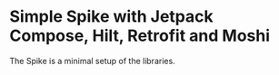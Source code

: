 # Simple Spike with Jetpack Compose, Hilt, Retrofit and Moshi

The Spike is a minimal setup of the libraries.
